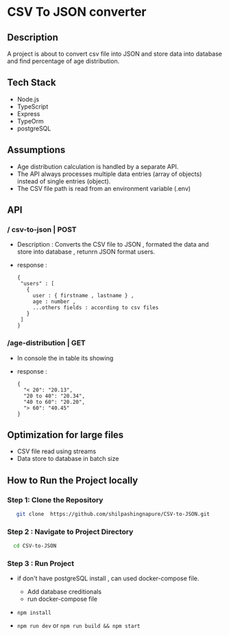 
# CSV To JSON converter


## Description

A project is about to convert csv file into JSON and store data into database and find percentage of age distribution.

## Tech Stack
  - Node.js
  - TypeScript
  - Express
  - TypeOrm
  - postgreSQL 

## Assumptions
  - Age distribution calculation is handled by a separate API.
 - The API always processes multiple data entries (array of objects) instead of single entries (object).
 - The CSV file path is read from an environment variable (.env)

## API 
  ### / csv-to-json | POST
  - Description : Converts the CSV file to JSON , formated the data and store into database , retunrn JSON format users.
  - response :

        {
         "users" : [
           {
             user : { firstname , lastname } , 
             age : number ,
             ...others fields : according to csv files
           }
         ]
        }
       
  ### /age-distribution | GET
  - In console the in table its showing
  - response :
        
        {
          "< 20": "20.13",
          "20 to 40": "20.34",
          "40 to 60": "20.20",
          "> 60": "40.45"
        }
  
## Optimization for large files
  - CSV file read using streams 
  - Data store to database in batch size


## How to Run the Project locally

### Step 1: Clone the Repository

```sh
   git clone  https://github.com/shilpashingnapure/CSV-to-JSON.git
```

### Step 2 : Navigate to Project Directory

```sh
  cd CSV-to-JSON
```

### Step 3 : Run Project 
  - if don't have postgreSQL install , can used docker-compose file.
      - Add database creditionals
      - run docker-compose file

   - ```npm install```

   - ```npm run dev```  or   ```npm run build && npm start```

